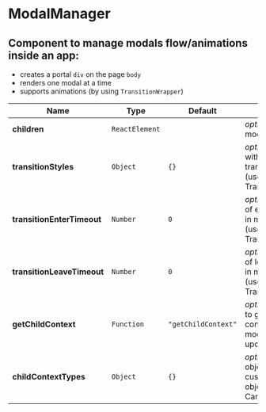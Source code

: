# ModalManager

## Component to manage modals flow/animations inside an app:
- creates a portal `div` on the page `body`
- renders one modal at a time
- supports animations (by using `TransitionWrapper`)

|Name|Type|Default|Description|
|----|----|-------|-----------|
| **children** | <code>ReactElement</code> |  | *optional*. Active modal component |
| **transitionStyles** | <code>Object</code> | <code>{}</code> | *optional*. Object with style for each transition event (used by TransitionWrapper) |
| **transitionEnterTimeout** | <code>Number</code> | <code>0</code> | *optional*. Duration of enter transition in milliseconds (used by TransitionWrapper) |
| **transitionLeaveTimeout** | <code>Number</code> | <code>0</code> | *optional*. Duration of leave transition in milliseconds (used by TransitionWrapper) |
| **getChildContext** | <code>Function</code> | <code>"getChildContext"</code> | *optional*. Callback to get custom context for modals. Can't be updated |
| **childContextTypes** | <code>Object</code> | <code>{}</code> | *optional*. Static object to describe custom context object for modals. Can't be updated |